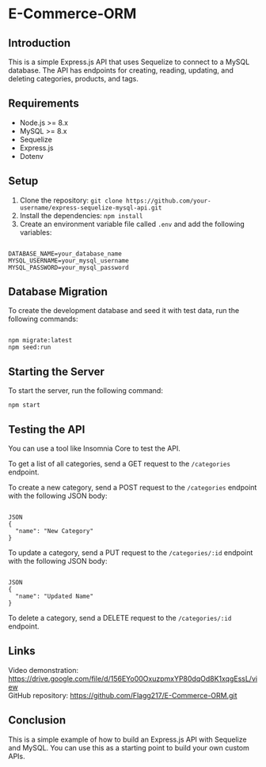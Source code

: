 # E-Commerce-ORM


## Introduction

This is a simple Express.js API that uses Sequelize to connect to a MySQL database. The API has endpoints for creating, reading, updating, and deleting categories, products, and tags.


## Requirements

- Node.js >= 8.x
- MySQL >= 8.x
- Sequelize
- Express.js
- Dotenv


## Setup

1. Clone the repository: `git clone https://github.com/your-username/express-sequelize-mysql-api.git`
2. Install the dependencies: `npm install`
3. Create an environment variable file called `.env` and add the following variables:
```

DATABASE_NAME=your_database_name
MYSQL_USERNAME=your_mysql_username
MYSQL_PASSWORD=your_mysql_password

```

## Database Migration


To create the development database and seed it with test data, run the following commands:
```

npm migrate:latest
npm seed:run

```

## Starting the Server

To start the server, run the following command:

`npm start`


## Testing the API

You can use a tool like Insomnia Core to test the API.

To get a list of all categories, send a GET request to the `/categories` endpoint.

To create a new category, send a POST request to the `/categories` endpoint with the following JSON body:
```

JSON
{
  "name": "New Category"
}
```
To update a category, send a PUT request to the `/categories/:id` endpoint with the following JSON body:
```

JSON
{
  "name": "Updated Name"
}
```

To delete a category, send a DELETE request to the `/categories/:id` endpoint.


## Links

Video demonstration: https://drive.google.com/file/d/156EYo00OxuzpmxYP80dqOd8K1xqgEssL/view  
GitHub repository: https://github.com/Flagg217/E-Commerce-ORM.git  


## Conclusion

This is a simple example of how to build an Express.js API with Sequelize and MySQL. You can use this as a starting point to build your own custom APIs.